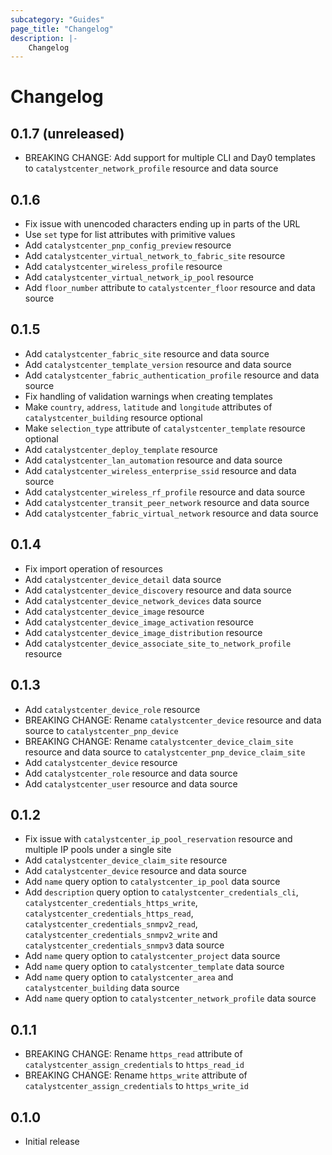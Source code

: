 ```yaml
---
subcategory: "Guides"
page_title: "Changelog"
description: |-
    Changelog
---
```


# Changelog

## 0.1.7 (unreleased)

- BREAKING CHANGE: Add support for multiple CLI and Day0 templates to `catalystcenter_network_profile` resource and data source

## 0.1.6

- Fix issue with unencoded characters ending up in parts of the URL
- Use `set` type for list attributes with primitive values
- Add `catalystcenter_pnp_config_preview` resource
- Add `catalystcenter_virtual_network_to_fabric_site` resource
- Add `catalystcenter_wireless_profile` resource
- Add `catalystcenter_virtual_network_ip_pool` resource
- Add `floor_number` attribute to `catalystcenter_floor` resource and data source

## 0.1.5

- Add `catalystcenter_fabric_site` resource and data source
- Add `catalystcenter_template_version` resource and data source
- Add `catalystcenter_fabric_authentication_profile` resource and data source
- Fix handling of validation warnings when creating templates
- Make `country`, `address`, `latitude` and `longitude` attributes of `catalystcenter_building` resource optional
- Make `selection_type` attribute of `catalystcenter_template` resource optional
- Add `catalystcenter_deploy_template` resource
- Add `catalystcenter_lan_automation` resource and data source
- Add `catalystcenter_wireless_enterprise_ssid` resource and data source
- Add `catalystcenter_wireless_rf_profile` resource and data source
- Add `catalystcenter_transit_peer_network` resource and data source
- Add `catalystcenter_fabric_virtual_network` resource and data source

## 0.1.4

- Fix import operation of resources
- Add `catalystcenter_device_detail` data source
- Add `catalystcenter_device_discovery` resource and data source
- Add `catalystcenter_device_network_devices` data source
- Add `catalystcenter_device_image` resource
- Add `catalystcenter_device_image_activation` resource
- Add `catalystcenter_device_image_distribution` resource
- Add `catalystcenter_device_associate_site_to_network_profile` resource

## 0.1.3

- Add `catalystcenter_device_role` resource
- BREAKING CHANGE: Rename `catalystcenter_device` resource and data source to `catalystcenter_pnp_device`
- BREAKING CHANGE: Rename `catalystcenter_device_claim_site` resource and data source to `catalystcenter_pnp_device_claim_site`
- Add `catalystcenter_device` resource
- Add `catalystcenter_role` resource and data source
- Add `catalystcenter_user` resource and data source

## 0.1.2

- Fix issue with `catalystcenter_ip_pool_reservation` resource and multiple IP pools under a single site
- Add `catalystcenter_device_claim_site` resource
- Add `catalystcenter_device` resource and data source
- Add `name` query option to `catalystcenter_ip_pool` data source
- Add `description` query option to `catalystcenter_credentials_cli`, `catalystcenter_credentials_https_write`, `catalystcenter_credentials_https_read`, `catalystcenter_credentials_snmpv2_read`, `catalystcenter_credentials_snmpv2_write` and `catalystcenter_credentials_snmpv3` data source
- Add `name` query option to `catalystcenter_project` data source
- Add `name` query option to `catalystcenter_template` data source
- Add `name` query option to `catalystcenter_area` and `catalystcenter_building` data source
- Add `name` query option to `catalystcenter_network_profile` data source

## 0.1.1

- BREAKING CHANGE: Rename `https_read` attribute of `catalystcenter_assign_credentials` to `https_read_id`
- BREAKING CHANGE: Rename `https_write` attribute of `catalystcenter_assign_credentials` to `https_write_id`

## 0.1.0

- Initial release

